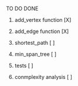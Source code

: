 TO DO                           DONE
1. add_vertex function           [X]
2. add_edge function             [X]
3. shortest_path                 [ ]
4. min_span_tree                 [ ]

5. tests                         [ ]

6. conmplexity analysis          [ ]
   
